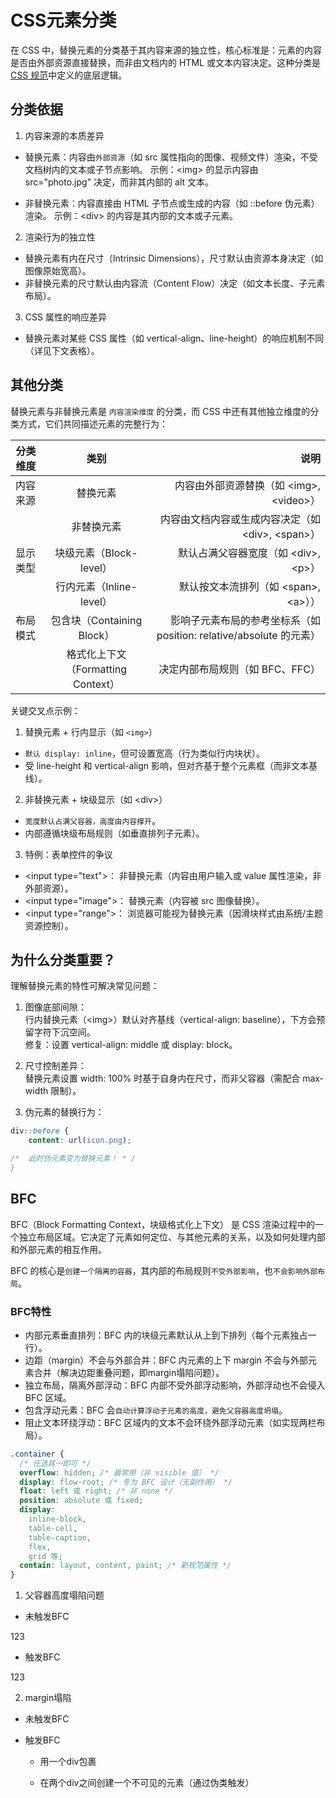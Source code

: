 # CSS元素分类

在 CSS 中，替换元素的分类基于其内容来源的独立性，核心标准是：元素的内容是否由外部资源直接替换，而非由文档内的 HTML
或文本内容决定。这种分类是 [CSS 规范](https://www.w3.org/TR/css-display-3/)中定义的底层逻辑。

## 分类依据

1. 内容来源的本质差异

- 替换元素：内容由`外部资源`（如 src 属性指向的图像、视频文件）渲染，不受文档树内的文本或子节点影响。
  示例：\<img\> 的显示内容由 src="photo.jpg" 决定，而非其内部的 alt 文本。

- 非替换元素：内容直接由 HTML 子节点或生成的内容（如 ::before 伪元素）渲染。
  示例：\<div\> 的内容是其内部的文本或子元素。

2. 渲染行为的独立性

- 替换元素有内在尺寸（Intrinsic Dimensions），尺寸默认由资源本身决定（如图像原始宽高）。
- 非替换元素的尺寸默认由内容流（Content Flow）决定（如文本长度、子元素布局）。

3. CSS 属性的响应差异

- 替换元素对某些 CSS 属性（如 vertical-align、line-height）的响应机制不同（详见下文表格）。

## 其他分类

替换元素与非替换元素是 `内容渲染维度` 的分类，而 CSS 中还有其他独立维度的分类方式，它们共同描述元素的完整行为：

| 分类维度 |                类别                |                                                                说明 |
| -------- | :--------------------------------: | ------------------------------------------------------------------: |
| 内容来源 |              替换元素              |                         内容由外部资源替换（如 \<img\>, \<video\>） |
|          |             非替换元素             |                内容由文档内容或生成内容决定（如 \<div\>, \<span\>） |
| 显示类型 |      块级元素（Block-level）       |                             默认占满父容器宽度（如 \<div\>, \<p\>） |
|          |      行内元素（Inline-level）      |                            默认按文本流排列（如 \<span\>, \<a\>）） |
| 布局模式 |     包含块（Containing Block）     | 影响子元素布局的参考坐标系（如 position: relative/absolute 的元素） |
|          | 格式化上下文（Formatting Context） |                                     决定内部布局规则（如 BFC、FFC） |

关键交叉点示例：

1. 替换元素 + 行内显示（如 `<img>`）

- `默认 display: inline`，但可设置宽高（行为类似行内块状）。
- 受 line-height 和 vertical-align 影响，但对齐基于整个元素框（而非文本基线）。

2. 非替换元素 + 块级显示（如 \<div\>）

- `宽度默认占满父容器，高度由内容撑开`。
- 内部遵循块级布局规则（如垂直排列子元素）。

3. 特例：表单控件的争议

- \<input type="text"\>：
  非替换元素（内容由用户输入或 value 属性渲染，非外部资源）。
- \<input type="image"\>：
  替换元素（内容被 src 图像替换）。
- \<input type="range"\>：
  浏览器可能视为替换元素（因滑块样式由系统/主题资源控制）。

## 为什么分类重要？

理解替换元素的特性可解决常见问题：

1. 图像底部间隙：  
   行内替换元素（\<img\>）默认对齐基线（vertical-align: baseline），下方会预留字符下沉空间。  
   修复：设置 vertical-align: middle 或 display: block。

2. 尺寸控制差异：  
   替换元素设置 width: 100% 时基于自身内在尺寸，而非父容器（需配合 max-width 限制）。

3. 伪元素的替换行为：

```css
div::before {
    content: url(icon.png);

/*  此时伪元素变为替换元素！ * /
}
```

## BFC

BFC（Block Formatting Context，块级格式化上下文） 是 CSS 渲染过程中的一个独立布局区域。它决定了元素如何定位、与其他元素的关系，以及如何处理内部和外部元素的相互作用。

BFC 的核心是`创建一个隔离的容器`，其内部的布局规则`不受外部影响`，也`不会影响外部布局`。

### BFC特性

- 内部元素垂直排列：BFC 内的块级元素默认从上到下排列（每个元素独占一行）。
- 边距（margin）不会与外部合并：BFC 内元素的上下 margin 不会与外部元素合并（解决边距重叠问题，即margin塌陷问题）。
- 独立布局，隔离外部浮动：BFC 内部不受外部浮动影响，外部浮动也不会侵入 BFC 区域。
- 包含浮动元素：BFC 会`自动计算浮动子元素的高度，避免父容器高度坍塌`。
- 阻止文本环绕浮动：BFC 区域内的文本不会环绕外部浮动元素（如实现两栏布局）。

```css
.container {
  /* 任选其一即可 */
  overflow: hidden; /* 最常用（非 visible 值） */
  display: flow-root; /* 专为 BFC 设计（无副作用） */
  float: left 或 right; /* 非 none */
  position: absolute 或 fixed;
  display:
    inline-block,
    table-cell,
    table-caption,
    flex,
    grid 等;
  contain: layout, content, paint; /* 新规范属性 */
}
```

1. 父容器高度塌陷问题

- 未触发BFC

<div class="bd-1px_red">
<div class="float-left color-red">123</div>
</div>

- 触发BFC

<div class="bd-1px_red flow-root">
<div class="float-left color-red">123</div>
</div>

2. margin塌陷

- 未触发BFC

<div class="mb-10px bg-#3c3c3c h-20px"></div>
<div class="mt-20px bg-green h-20px"></div>

- 触发BFC
  - 用一个div包裹
    <div class="mb-10px bg-#3c3c3c h-20px"></div>
    <div class="bg-green h-20px overflow-hidden">
    <div class="mt-20px"></div>
    </div>
  - 在两个div之间创建一个不可见的元素（通过伪类触发）
    <div class="mb-10px bg-#3c3c3c h-20px"></div>
    <div class="mt-20px bg-green h-20px div-1"></div>

    <style>
    .div-1 {
        &:before { content: ''; }
    }
    </style>
